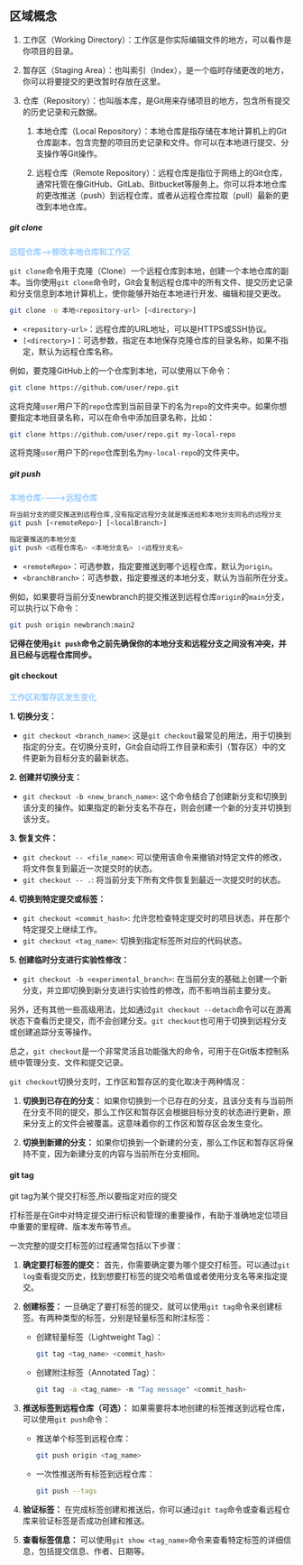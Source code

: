 

## 区域概念
1. 工作区（Working Directory）：工作区是你实际编辑文件的地方，可以看作是你项目的目录。
    
2. 暂存区（Staging Area）：也叫索引（Index），是一个临时存储更改的地方，你可以将要提交的更改暂时存放在这里。
    
3. 仓库（Repository）：也叫版本库，是Git用来存储项目的地方，包含所有提交的历史记录和元数据。
	1.  本地仓库（Local Repository）：本地仓库是指存储在本地计算机上的Git仓库副本，包含完整的项目历史记录和文件。你可以在本地进行提交、分支操作等Git操作。
    
	2. 远程仓库（Remote Repository）：远程仓库是指位于网络上的Git仓库，通常托管在像GitHub、GitLab、Bitbucket等服务上。你可以将本地仓库的更改推送（push）到远程仓库，或者从远程仓库拉取（pull）最新的更改到本地仓库。



##### git clone
<font color=#99CCFF style=" font-weight:bold;">远程仓库-->修改本地仓库和工作区</font>

`git clone`命令用于克隆（Clone）一个远程仓库到本地，创建一个本地仓库的副本。当你使用`git clone`命令时，Git会复制远程仓库中的所有文件、提交历史记录和分支信息到本地计算机上，使你能够开始在本地进行开发、编辑和提交更改。


```bash
git clone -o 本地<repository-url> [<directory>]
```

- `<repository-url>`：远程仓库的URL地址，可以是HTTPS或SSH协议。
- `[<directory>]`：可选参数，指定在本地保存克隆仓库的目录名称，如果不指定，默认为远程仓库名称。

例如，要克隆GitHub上的一个仓库到本地，可以使用以下命令：

```bash
git clone https://github.com/user/repo.git
```

这将克隆`user`用户下的`repo`仓库到当前目录下的名为`repo`的文件夹中。如果你想要指定本地目录名称，可以在命令中添加目录名称，比如：

```bash
git clone https://github.com/user/repo.git my-local-repo
```

这将克隆`user`用户下的`repo`仓库到名为`my-local-repo`的文件夹中。


##### git push
<font color=#99CCFF style=" font-weight:bold;">本地仓库---->远程仓库</font>
```bash
将当前分支的提交推送到远程仓库,没有指定远程分支就是推送给和本地分支同名的远程分支
git push [<remoteRepo>] [<localBranch>]

指定要推送的本地分支
git push <远程仓库名> <本地分支名> :<远程分支名>
```

- `<remoteRepo>`：可选参数，指定要推送到哪个远程仓库，默认为`origin`。
- `<branchBranch>`：可选参数，指定要推送的本地分支，默认为当前所在分支。

例如，如果要将当前分支newbranch的提交推送到远程仓库`origin`的`main`分支，可以执行以下命令：

```bash
git push origin newbranch:main2
```

**记得在使用`git push`命令之前先确保你的本地分支和远程分支之间没有冲突，并且已经与远程仓库同步。**

#### git checkout
<font color=#99CCFF style=" font-weight:bold;">工作区和暂存区发生变化</font>

**1. 切换分支：**

- `git checkout <branch_name>`: 这是`git checkout`最常见的用法，用于切换到指定的分支。在切换分支时，Git会自动将工作目录和索引（暂存区）中的文件更新为目标分支的最新状态。

**2. 创建并切换分支：**

- `git checkout -b <new_branch_name>`: 这个命令结合了创建新分支和切换到该分支的操作。如果指定的新分支名不存在，则会创建一个新的分支并切换到该分支。

**3. 恢复文件：**

- `git checkout -- <file_name>`: 可以使用该命令来撤销对特定文件的修改，将文件恢复到最近一次提交时的状态。
- `git checkout -- .`: 将当前分支下所有文件恢复到最近一次提交时的状态。

**4. 切换到特定提交或标签：**

- `git checkout <commit_hash>`: 允许您检查特定提交时的项目状态，并在那个特定提交上继续工作。
- `git checkout <tag_name>`: 切换到指定标签所对应的代码状态。

**5. 创建临时分支进行实验性修改：**

- `git checkout -b <experimental_branch>`: 在当前分支的基础上创建一个新分支，并立即切换到新分支进行实验性的修改，而不影响当前主要分支。

另外，还有其他一些高级用法，比如通过`git checkout --detach`命令可以在游离状态下查看历史提交，而不会创建分支。`git checkout`也可用于切换到远程分支或创建追踪分支等操作。

总之，`git checkout`是一个非常灵活且功能强大的命令，可用于在Git版本控制系统中管理分支、文件和提交记录。



`git checkout`切换分支时，工作区和暂存区的变化取决于两种情况：

1. **切换到已存在的分支：** 如果你切换到一个已存在的分支，且该分支有与当前所在分支不同的提交，那么工作区和暂存区会根据目标分支的状态进行更新，原来分支上的文件会被覆盖。这意味着你的工作区和暂存区会发生变化。
    
2. **切换到新建的分支：** 如果你切换到一个新建的分支，那么工作区和暂存区将保持不变，因为新建分支的内容与当前所在分支相同。



#### git tag
git tag为某个提交打标签,所以要指定对应的提交

打标签是在Git中对特定提交进行标识和管理的重要操作，有助于准确地定位项目中重要的里程碑、版本发布等节点。

一次完整的提交打标签的过程通常包括以下步骤：

1. **确定要打标签的提交：** 首先，你需要确定要为哪个提交打标签。可以通过`git log`查看提交历史，找到想要打标签的提交哈希值或者使用分支名等来指定提交。

2. **创建标签：** 一旦确定了要打标签的提交，就可以使用`git tag`命令来创建标签。有两种类型的标签，分别是轻量标签和附注标签：
   - 创建轻量标签（Lightweight Tag）：
     ```bash
     git tag <tag_name> <commit_hash>
     ```
   - 创建附注标签（Annotated Tag）：
     ```bash
     git tag -a <tag_name> -m "Tag message" <commit_hash>
     ```

3. **推送标签到远程仓库（可选）：** 如果需要将本地创建的标签推送到远程仓库，可以使用`git push`命令：
   - 推送单个标签到远程仓库：
     ```bash
     git push origin <tag_name>
     ```
   - 一次性推送所有标签到远程仓库：
     ```bash
     git push --tags
     ```

4. **验证标签：** 在完成标签创建和推送后，你可以通过`git tag`命令或查看远程仓库来验证标签是否成功创建和推送。

5. **查看标签信息：** 可以使用`git show <tag_name>`命令来查看特定标签的详细信息，包括提交信息、作者、日期等。

